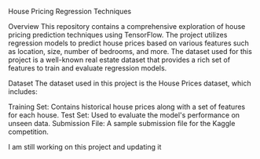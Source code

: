 House Pricing Regression Techniques


Overview
This repository contains a comprehensive exploration of house pricing prediction techniques using TensorFlow. The project utilizes regression models to predict house prices based on various features such as location, size, number of bedrooms, and more. The dataset used for this project is a well-known real estate dataset that provides a rich set of features to train and evaluate regression models.

Dataset
The dataset used in this project is the House Prices dataset, which includes:

Training Set: Contains historical house prices along with a set of features for each house.
Test Set: Used to evaluate the model's performance on unseen data.
Submission File: A sample submission file for the Kaggle competition.

I am still working on this project and updating it
